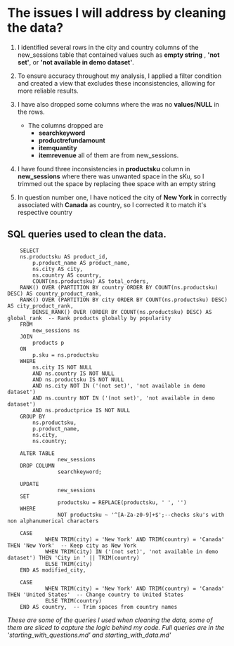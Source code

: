 # The issues I will address by cleaning the data?

1. I identified several rows in the city and country columns of the new_sessions table that contained values such as __empty string__ , __'not set'__, or __'not available in demo dataset'__.
2. To ensure accuracy throughout my analysis, I applied a filter condition and created a view that excludes these inconsistencies, allowing for more reliable results.
3. I have also dropped some columns where the was no __values/NULL__ in the rows.
   - The columns dropped are
      - __searchkeyword__
      - __productrefundamount__
      - __itemquantity__
      - __itemrevenue__ all of them are from new_sessions.

4. I have found three inconsistencies in __productsku__ column in __new_sessions__ where there was unwanted space in the sKu, so I trimmed out the space by replacing thee space with an empty string

5. In question number one, I have noticed the city of __New York__ in correctly associated with __Canada__ as country, so I corrected it to match it's respective country




##  SQL queries used to clean the data.

 
``` 
    SELECT
	ns.productsku AS product_id,
        p.product_name AS product_name,
        ns.city AS city,
        ns.country AS country,
        COUNT(ns.productsku) AS total_orders,
	RANK() OVER (PARTITION BY country ORDER BY COUNT(ns.productsku) DESC) AS country_product_rank,
	RANK() OVER (PARTITION BY city ORDER BY COUNT(ns.productsku) DESC) AS city_product_rank,
    	DENSE_RANK() OVER (ORDER BY COUNT(ns.productsku) DESC) AS global_rank  -- Rank products globally by popularity
    FROM 
        new_sessions ns
    JOIN 
        products p 
    ON 
        p.sku = ns.productsku
    WHERE
        ns.city IS NOT NULL
        AND ns.country IS NOT NULL
        AND ns.productsku IS NOT NULL
        AND ns.city NOT IN ('(not set)', 'not available in demo dataset')
        AND ns.country NOT IN ('(not set)', 'not available in demo dataset')
        AND ns.productprice IS NOT NULL
    GROUP BY
        ns.productsku,
        p.product_name,
        ns.city,
        ns.country;
```



```
	ALTER TABLE 
                new_sessions
	DROP COLUMN 
                searchkeyword;
```



```
	UPDATE 
                new_sessions
	SET 
                productsku = REPLACE(productsku, ' ', '')
	WHERE 
                NOT productsku ~ '^[A-Za-z0-9]+$';--checks sku's with non alphanumerical characters
```





```
	CASE
            WHEN TRIM(city) = 'New York' AND TRIM(country) = 'Canada' THEN 'New York'  -- Keep city as New York
            WHEN TRIM(city) IN ('(not set)', 'not available in demo dataset') THEN 'City in ' || TRIM(country)
            ELSE TRIM(city)
    END AS modified_city,
    
    CASE
            WHEN TRIM(city) = 'New York' AND TRIM(country) = 'Canada' THEN 'United States'  -- Change country to United States
            ELSE TRIM(country)
    END AS country,  -- Trim spaces from country names
```


*These are some of the queries I used when cleaning the data, some of them are sliced to capture the logic behind my code. Full queries are in the 'starting_with_questions.md' and starting_with_data.md'*






